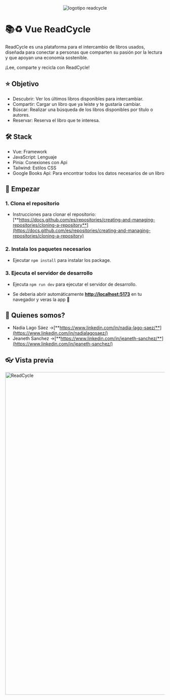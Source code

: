 
<div align="center">
  <img
    class="w-[60%] md:ml-20"
    src="/src/images/logo-read-cycle.svg"
    alt="logotipo readcycle"
  />
</div>

# 📚​♻️​ ​Vue ReadCycle

ReadCycle es una plataforma para el intercambio de libros usados, diseñada para conectar a personas que comparten su pasión por la lectura y que apoyan una economía sostenible.

¡Lee, comparte y recicla con ReadCycle!


## ⭐​ Objetivo

- Descubrir: Ver los últimos libros disponibles para intercambiar.
- Compartir: Cargar un libro que ya leíste y te gustaría cambiar.
- Búscar: Realizar una búsqueda de los libros disponibles por título o autores.
- Reservar: Reserva el libro que te interesa.


## 🛠️ Stack

- Vue: Framework
- JavaScript: Lenguaje
- Pinia: Conexiones con Api
- Tailwind: Estilos CSS
- Google Books Api: Para encontrar todos los datos necesarios de un libro


## 🚀 Empezar

### 1. Clona el repositorio
- Instrucciones para clonar el repositorio:[**https://docs.github.com/es/repositories/creating-and-managing-repositories/cloning-a-repository**](https://docs.github.com/es/repositories/creating-and-managing-repositories/cloning-a-repository)

### 2. Instala los paquetes necesarios
- Ejecutar `npm install` para instalar los package.

### 3. Ejecuta el servidor de desarrollo
- Ejecuta `npm run dev` para ejecutar el servidor de desarrollo.

* Se deberia abrir automáticamente [**http://localhost:5173**](http://localhost:5173/) en tu navegador y veras la app 🚀


## 🧞 Quienes somos?

- Nadia Lago Sáez ->[**https://www.linkedin.com/in/nadia-lago-saez/**](https://www.linkedin.com/in/nadialagosaez/)
- Jeaneth Sanchez ->[**https://www.linkedin.com/in/jeaneth-sanchez/**](https://www.linkedin.com/in/jeaneth-sanchez/)


## 👓 Vista previa
<img width="1019" alt="ReadCycle" src="https://github.com/user-attachments/assets/0d33d2c1-7013-4647-ab75-c5dceacda6d6">







